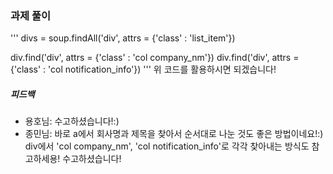 ### 과제 풀이
'''
divs = soup.findAll('div', attrs = {'class' : 'list_item'})

div.find('div', attrs = {'class' : 'col company_nm'})
div.find('div', attrs = {'class' : 'col notification_info'})
'''
위 코드를 활용하시면 되겠습니다!

##### 피드백
- 용호님: 수고하셨습니다!:)
- 종민님: 바로 a에서 회사명과 제목을 찾아서 순서대로 나눈 것도 좋은 방법이네요!:) div에서 'col company_nm', 'col notification_info'로 각각 찾아내는 방식도 참고하세용! 수고하셨습니다!
